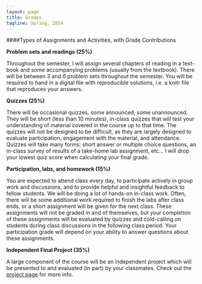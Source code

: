 ```yaml
---
layout: page
title: Grades
tagline: Spring, 2014
---
```


####Types of Assignments and Activities, with Grade Contributions

**Problem sets and readings (25%)**

Throughout the semester, I will assign several chapters of reading in a text- book and some accompanying problems (usually from the textbook). There will be between 3 and 6 problem sets throughout the semester. You will be required to hand in a digital file with reproducible solutions, i.e. a knitr file that reproduces your answers.

**Quizzes (25%)**

There will be occasional quizzes, some announced, some unannounced. They will be short (less than 10 minutes), in-class quizzes that will test your understanding of material covered in the course up to that time. The quizzes will not be designed to be difficult, as they are largely designed to evaluate participation, engagement with the material, and attendance. Quizzes will take many forms: short answer or multiple choice questions, an in-class survey of results of a take-home lab assignment, etc... I will drop your lowest quiz score when calculating your final grade.

**Participation, labs, and homework (15%)** 

You are expected to attend class every day, to participate actively in group work and discussions, and to provide helpful and insightful feedback to fellow students. We will be doing a lot of hands-on in-class work. Often, there will be some additional work required to finish the labs after class ends, or a short assignment will be given for the next class. These assignments will not be graded in and of themselves, but your completion of these assignments will be evaluated by quizzes and cold-calling on students during class discussions in the following class period. Your participation grade will depend on your ability to answer questions about these assignments.

**Independent Final Project (35%)**

A large component of the course will be an independent project which will be presented to and evaluated (in part) by your classmates. Check out the [project page](pages/project.html) for more info.